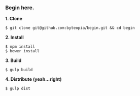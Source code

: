 ### Begin here.

**1. Clone**
```
$ git clone git@github.com:byteopia/begin.git && cd begin
```

**2. Install**
```
$ npm install
$ bower install
```

**3. Build**
```
$ gulp build
```

**4. Distribute (yeah...right)**
```
$ gulp dist
```
